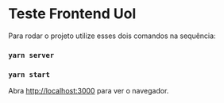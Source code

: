 # Teste Frontend Uol

Para rodar o projeto utilize esses dois comandos na sequência:

### `yarn server`
### `yarn start`

Abra [http://localhost:3000](http://localhost:3000) para ver o navegador.
